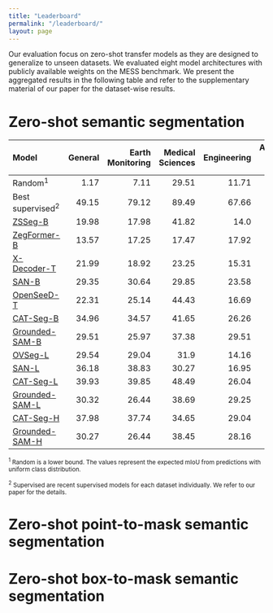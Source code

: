 ```yaml
---
title: "Leaderboard"
permalink: "/leaderboard/"
layout: page
---
```


Our evaluation focus on zero-shot transfer models as they are designed to generalize to unseen datasets. We evaluated eight model architectures with publicly available weights on the MESS benchmark.
We present the aggregated results in the following table and refer to the supplementary material of our paper for the dataset-wise results.

# Zero-shot semantic segmentation

| Model                                                                        |   General |   Earth Monitoring |   Medical Sciences | Engineering |   Agriculture and Biology |   Mean |
|:-----------------------------------------------------------------------------|----------:|-------------------:|-------------------:|------------:|--------------------------:|-------:|
| Random<sup>1</sup>                                                           |      1.17 |               7.11 |              29.51 |       11.71 |                      6.14 |  10.27 |
| Best supervised<sup>2</sup>                                                  |     49.15 |              79.12 |              89.49 |       67.66 |                     81.94 |  71.13 |
| [ZSSeg-B](https://github.com/MendelXu/zsseg.baseline)                        |     19.98 |              17.98 |              41.82 |        14.0 |                     22.32 |  22.73 |
| [ZegFormer-B](https://github.com/dingjiansw101/ZegFormer)                    |     13.57 |              17.25 |              17.47 |       17.92 |                     25.78 |  17.57 |
| [X-Decoder-T](https://github.com/microsoft/X-Decoder)                        |     21.99 |              18.92 |              23.25 |       15.31 |                     19.05 |  19.91 |
| [SAN-B](https://github.com/MendelXu/SAN)                                     |     29.35 |              30.64 |              29.85 |       23.58 |                     15.07 |  26.74 |
| [OpenSeeD-T](https://github.com/IDEA-Research/OpenSeeD)                      |     22.31 |              25.14 |              44.43 |       16.69 |                     10.53 |  24.35 |
| [CAT-Seg-B](https://github.com/KU-CVLAB/CAT-Seg)                             |     34.96 |              34.57 |              41.65 |       26.26 |                     29.32 |  33.74 |
| [Grounded-SAM-B](https://github.com/IDEA-Research/Grounded-Segment-Anything) |     29.51 |              25.97 |              37.38 |       29.51 |                     17.66 |  28.52 |
| [OVSeg-L](https://github.com/facebookresearch/ov-seg)                        |     29.54 |              29.04 |              31.9  |       14.16 |                     28.64 |  26.94 |
| [SAN-L](https://github.com/MendelXu/SAN)                                     |     36.18 |              38.83 |              30.27 |       16.95 |                     20.41 |  30.06 |
| [CAT-Seg-L](https://github.com/KU-CVLAB/CAT-Seg)                             |     39.93 |              39.85 |              48.49 |       26.04 |                     34.06 |  38.14 |
| [Grounded-SAM-L](https://github.com/IDEA-Research/Grounded-Segment-Anything) |     30.32 |              26.44 |              38.69 |       29.25 |                     17.73 |  29.05 |
| [CAT-Seg-H](https://github.com/KU-CVLAB/CAT-Seg)                             |     37.98 |              37.74 |              34.65 |       29.04 |                     37.76 |  35.66 |
| [Grounded-SAM-H](https://github.com/IDEA-Research/Grounded-Segment-Anything) |     30.27 |              26.44 |              38.45 |       28.16 |                     17.67 |  28.78 |

<small><sup>1</sup> Random is a lower bound. The values represent the expected mIoU from predictions with uniform class distribution.</small>

<small><sup>2</sup> Supervised are recent supervised models for each dataset individually. We refer to our paper for the details.</small>

# Zero-shot point-to-mask semantic segmentation

# Zero-shot box-to-mask semantic segmentation